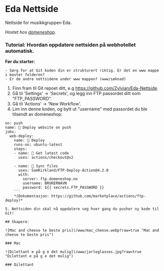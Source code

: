 # Eda Nettside
 Nettside for musikkgruppen Eda.
 
 *Hostet hos [domeneshop](https://domene.shop/).*


### Tutorial: Hvordan oppdatere nettsiden på webhotellet automatisk.
**Før du starter:**

    - Sørg for at Git koden din er strukturert riktig. Er det en www mappe i master folderen?
    - Er de andre nettsidene under www mappen? (www/søknad)
1. Finn fram til Git repoet ditt, e.g https://github.com/Zylvian/Eda-Nettside.
2. Gå til 'Settings' -> 'Secrets', og legg inn FTP passordet ditt som "FTP_PASSWORD".
3. Gå til 'Actions' -> 'New Workflow'.
4. Lim inn denne koden, og bytt ut "username" med passordet du ble tilsendt av domeneshop:
```
on: push
name: 🚀 Deploy website on push
jobs:
  web-deploy:
    name: 🎉 Deploy
    runs-on: ubuntu-latest
    steps:
    - name: 🚚 Get latest code
      uses: actions/checkout@v2
    
    - name: 📂 Sync files
      uses: SamKirkland/FTP-Deploy-Action@4.2.0
      with:
        server: ftp.domeneshop.no
        username: BRUKERNAVN
        password: ${{ secrets.FTP_PASSWORD }}
    ```
    *(Dokumentasjon: https://github.com/marketplace/actions/ftp-deploy)*

5. Nettsiden din skal nå oppdatere seg hver gang du pusher ny kode til Git! 

## Skapere:

![Mac and cheese te beste pris](/www/mac_cheese.webp?raw=true "Mac and cheese te beste pris")

### Mac

![Dilettant e på g e det mulig](/www/jarleglasses.jpg?raw=true "Dilettant e på g e det mulig")

### Dilettant
